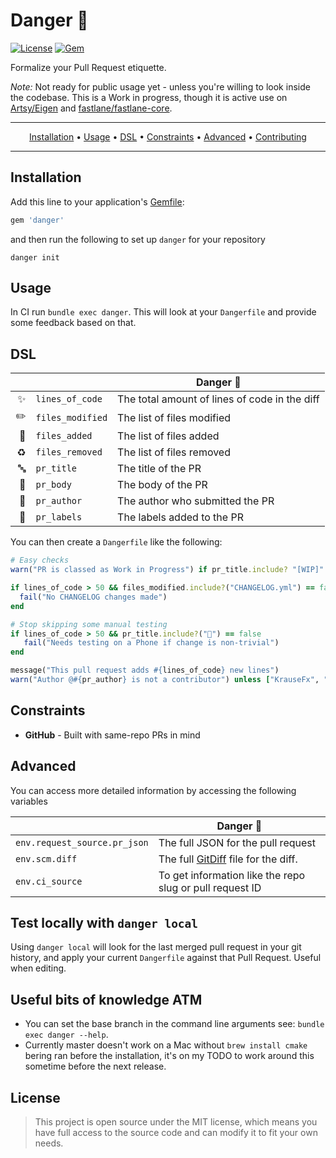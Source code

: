 # Danger :no_entry_sign:

[![License](http://img.shields.io/badge/license-MIT-green.svg?style=flat)](https://github.com/orta/danger/blob/master/LICENSE)
[![Gem](https://img.shields.io/gem/v/danger.svg?style=flat)](http://rubygems.org/gems/danger)

Formalize your Pull Request etiquette.

*Note:* Not ready for public usage yet - unless you're willing to look inside the codebase. This is a Work in progress, though it is active use on [Artsy/Eigen](https://github.com/artsy/eigen/) and [fastlane/fastlane-core](https://github.com/fastlane/fastlane_core).

-------
<p align="center">
    <a href="#installation">Installation</a> &bull;
    <a href="#usage">Usage</a> &bull;
    <a href="#dsl">DSL</a> &bull;
    <a href="#constraints">Constraints</a> &bull;
    <a href="#advanced">Advanced</a> &bull;
    <a href="#contributing">Contributing</a>
</p>

-------

## Installation

Add this line to your application's [Gemfile](https://guides.cocoapods.org/using/a-gemfile.html):

```ruby
gem 'danger'
```

and then run the following to set up `danger` for your repository

```
danger init
```

## Usage

In CI run `bundle exec danger`.  This will look at your `Dangerfile` and provide some feedback based on that.

## DSL

&nbsp;  | &nbsp; | Danger :no_entry_sign:
-------------: | ------------- | ----
:sparkles: | `lines_of_code` | The total amount of lines of code in the diff
:pencil2:  | `files_modified` |  The list of files modified
:ship: | `files_added` | The list of files added
:recycle: | `files_removed` | The list of files removed
:abc:  | `pr_title` | The title of the PR
:book:  | `pr_body` | The body of the PR
:busts_in_silhouette:  | `pr_author` | The author who submitted the PR
:bookmark: | `pr_labels` | The labels added to the PR

You can then create a `Dangerfile` like the following:

``` ruby
# Easy checks
warn("PR is classed as Work in Progress") if pr_title.include? "[WIP]"

if lines_of_code > 50 && files_modified.include?("CHANGELOG.yml") == false
  fail("No CHANGELOG changes made")
end

# Stop skipping some manual testing
if lines_of_code > 50 && pr_title.include?("📱") == false
   fail("Needs testing on a Phone if change is non-trivial")
end

message("This pull request adds #{lines_of_code} new lines")
warn("Author @#{pr_author} is not a contributor") unless ["KrauseFx", "orta"].include?(pr_author)
```

## Constraints

* **GitHub** - Built with same-repo PRs in mind

## Advanced

You can access more detailed information by accessing the following variables

&nbsp; | Danger :no_entry_sign:
------------- | ----
`env.request_source.pr_json` | The full JSON for the pull request
`env.scm.diff` | The full [GitDiff](https://github.com/schacon/ruby-git/blob/master/lib/git/diff.rb) file for the diff.
`env.ci_source` | To get information like the repo slug or pull request ID

## Test locally with `danger local`

Using `danger local` will look for the last merged pull request in your git history, and apply your current
`Dangerfile` against that Pull Request. Useful when editing.

## Useful bits of knowledge ATM

* You can set the base branch in the command line arguments see: `bundle exec danger --help`.
* Currently master doesn't work on a Mac without `brew install cmake` bering ran before the installation, it's on my TODO to work around this sometime before the next release.


## License

> This project is open source under the MIT license, which means you have full access to the source code and can modify it to fit your own needs.
